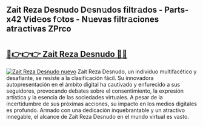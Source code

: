 ## Zait Reza Desnudo D𝚎sn𝚞dos filtr𝚊dos - Parts-x42 Vid𝚎os f𝚘tos - N𝚞evas filtr𝚊ciones atr𝚊ctivas ZPrco

# <h2><a href="http://mbbvw0u.tromn.icu/?c=Zait+Reza+Desnudo">🔗👉👉👉 Zait Reza Desnudo 🔗🔗</a></h2>

[![Zait Reza Desnudo nuevo](https://i.imgur.com/pEAQMta.gif)](http://mbbvw0u.tromn.icu/?c=Zait+Reza+Desnudo)
Zait Reza Desnudo, un individuo multifacético y desafiante, se resiste a la clasificación fácil. Su innovadora autopresentación en el ámbito digital ha cautivado y enfurecido a sus seguidores, provocando debates sobre el consentimiento, la expresión artística y la esencia de las sociedades virtuales. A pesar de la incertidumbre de sus próximas acciones, su impacto en los medios digitales es profundo. Armado con una dedicación inquebrantable y un atractivo innegable, el alcance de Zait Reza Desnudo en el mundo virtual es vasto.
